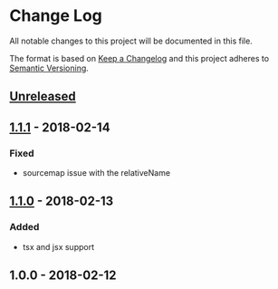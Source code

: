 # Change Log
All notable changes to this project will be documented in this file.

The format is based on [Keep a Changelog](http://keepachangelog.com/)
and this project adheres to [Semantic Versioning](http://semver.org/).

## [Unreleased]

## [1.1.1] - 2018-02-14
### Fixed
- sourcemap issue with the relativeName

## [1.1.0] - 2018-02-13
### Added
- tsx and jsx support

## 1.0.0 - 2018-02-12
[unreleased]: https://github.com/tinchoz49/parcel-plugin-surplus/compare/v1.1.1...HEAD
[1.1.1]: https://github.com/tinchoz49/parcel-plugin-surplus/compare/v1.1.0...v1.1.1
[1.1.0]: https://github.com/tinchoz49/parcel-plugin-surplus/compare/v1.0.0...v1.1.0
